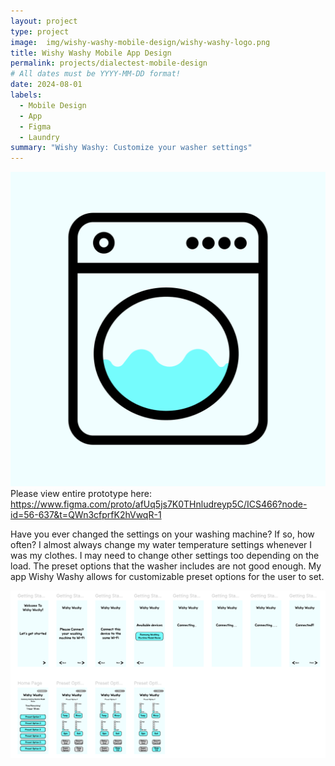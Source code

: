 ```yaml
---
layout: project
type: project
image:  img/wishy-washy-mobile-design/wishy-washy-logo.png
title: Wishy Washy Mobile App Design
permalink: projects/dialectest-mobile-design
# All dates must be YYYY-MM-DD format!
date: 2024-08-01
labels:
  - Mobile Design
  - App
  - Figma
  - Laundry
summary: "Wishy Washy: Customize your washer settings"
---
```


<div class="text-center p-4">
  <img width="600px" src="../img/wishy-washy-mobile-design/wishy-washy-logo.png" class="img-thumbnail" >
</div>
Please view entire prototype here: <a href="https://www.figma.com/proto/afUq5js7K0THnludreyp5C/ICS466?node-id=56-637&t=QWn3cfprfK2hVwqR-1" target="_blank">https://www.figma.com/proto/afUq5js7K0THnludreyp5C/ICS466?node-id=56-637&t=QWn3cfprfK2hVwqR-1</a>


Have you ever changed the settings on your washing machine? If so, how often? I almost always change my water temperature settings whenever I was my clothes. I may need to change other settings too depending on the load. The preset options that the washer includes are not good enough. My app Wishy Washy allows for customizable preset options for the user to set.

<div class="text-center p-4">
  <img width="1200px" src="../img/wishy-washy-mobile-design/wishy-washy-overview.png" class="img-thumbnail" >
</div>
<br>
<br>
<br>
